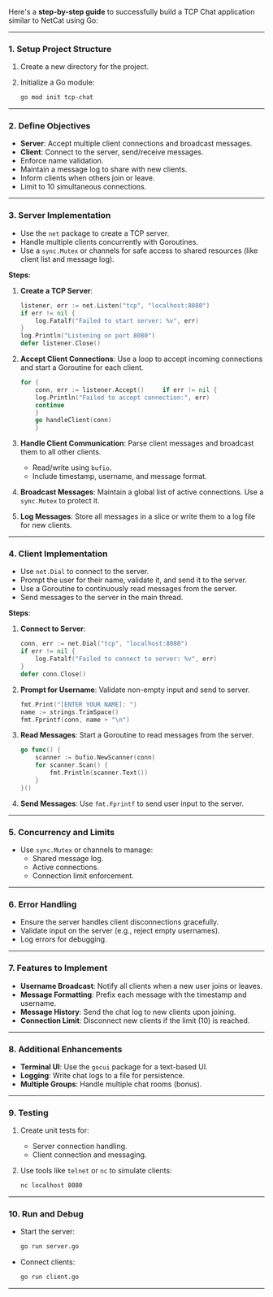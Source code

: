 Here's a **step-by-step guide** to successfully build a TCP Chat application similar to NetCat using Go:

* * *

### **1\. Setup Project Structure**

1.  Create a new directory for the project.
2.  Initialize a Go module:
    
    ```bash copy
    go mod init tcp-chat
    ```
    

* * *

### **2\. Define Objectives**

*   **Server**: Accept multiple client connections and broadcast messages.
*   **Client**: Connect to the server, send/receive messages.
*   Enforce name validation.
*   Maintain a message log to share with new clients.
*   Inform clients when others join or leave.
*   Limit to 10 simultaneous connections.

* * *

### **3\. Server Implementation**

*   Use the ```net``` package to create a TCP server.
*   Handle multiple clients concurrently with Goroutines.
*   Use a ```sync.Mutex``` or channels for safe access to shared resources (like client list and message log).

**Steps**:

1.  **Create a TCP Server**:
    
    ```go
    listener, err := net.Listen("tcp", "localhost:8080")
    if err != nil {
        log.Fatalf("Failed to start server: %v", err)
    }
    log.Println("Listening on port 8080")
    defer listener.Close()
    ```
    
2.  **Accept Client Connections**: Use a loop to accept incoming connections and start a Goroutine for each client.
    
    ```go
    for {
        conn, err := listener.Accept()     if err != nil {
        log.Println("Failed to accept connection:", err)
        continue
        }
        go handleClient(conn)
        }
    ```
    
3.  **Handle Client Communication**: Parse client messages and broadcast them to all other clients.
    
    *   Read/write using ```bufio```.
    *   Include timestamp, username, and message format.
4.  **Broadcast Messages**: Maintain a global list of active connections. Use a ```sync.Mutex``` to protect it.
    
5.  **Log Messages**: Store all messages in a slice or write them to a log file for new clients.
    

* * *

### **4\. Client Implementation**

*   Use ```net.Dial``` to connect to the server.
*   Prompt the user for their name, validate it, and send it to the server.
*   Use a Goroutine to continuously read messages from the server.
*   Send messages to the server in the main thread.

**Steps**:

1.  **Connect to Server**:
    
    ```go
    conn, err := net.Dial("tcp", "localhost:8080")
    if err != nil {
        log.Fatalf("Failed to connect to server: %v", err)
    }
    defer conn.Close()
    ```
    
2.  **Prompt for Username**: Validate non-empty input and send to server.
    
    ```go
    fmt.Print("[ENTER YOUR NAME]: ")
    name := strings.TrimSpace()
    fmt.Fprintf(conn, name + "\n")
    ```
    
3.  **Read Messages**: Start a Goroutine to read messages from the server.
    
    ```go
    go func() {
        scanner := bufio.NewScanner(conn)
        for scanner.Scan() {
            fmt.Println(scanner.Text())
        }
    }()
    ```
    
4.  **Send Messages**: Use ```fmt.Fprintf``` to send user input to the server.
    

* * *

### **5\. Concurrency and Limits**

*   Use ```sync.Mutex``` or channels to manage:
    *   Shared message log.
    *   Active connections.
    *   Connection limit enforcement.

* * *

### **6\. Error Handling**

*   Ensure the server handles client disconnections gracefully.
*   Validate input on the server (e.g., reject empty usernames).
*   Log errors for debugging.

* * *

### **7\. Features to Implement**

*   **Username Broadcast**: Notify all clients when a new user joins or leaves.
*   **Message Formatting**: Prefix each message with the timestamp and username.
*   **Message History**: Send the chat log to new clients upon joining.
*   **Connection Limit**: Disconnect new clients if the limit (10) is reached.

* * *

### **8\. Additional Enhancements**

*   **Terminal UI**: Use the ```gocui``` package for a text-based UI.
*   **Logging**: Write chat logs to a file for persistence.
*   **Multiple Groups**: Handle multiple chat rooms (bonus).

* * *

### **9\. Testing**

1.  Create unit tests for:
    *   Server connection handling.
    *   Client connection and messaging.
2.  Use tools like ```telnet``` or ```nc``` to simulate clients:
    
    ```bash
    nc localhost 8080
    ```
    

* * *

### **10\. Run and Debug**

*   Start the server:
    
    ```bash
    go run server.go
    ```
    
*   Connect clients:
    
    ```bash
    go run client.go
    ```
    

* * *
